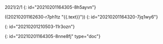2021/2/1
{: id="20210201164305-8h5ayvn"}

((20210201162630-r7ph1tz "{{.text}}"))
{: id="20210201164320-7jq1wy6"}

{: id="20210201210503-11r3ozn"}


{: id="20210201164305-8nne8fj" type="doc"}
